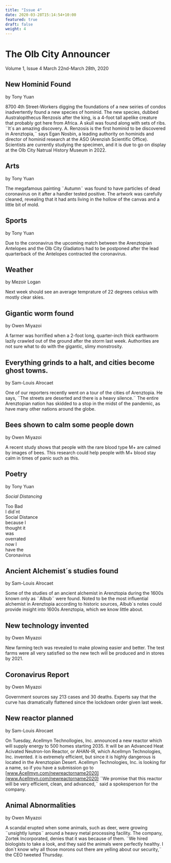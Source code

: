 ```yaml
---
title: "Issue 4"
date: 2020-03-28T15:14:54+10:00
featured: true
draft: false
weight: 4
---
```


# The Olb City Announcer 
Volume 1, Issue 4
March 22nd-March 28th, 2020

## New Hominid Found
by Tony Yuan

8700 4th Street-Workers digging the foundations of a new seiries of condos inadvertently found a new species of hominid. The new species, dubbed Australopithecus Renzosis after the king, is a 4-foot tall apelike creature that probably got here from Africa. A skull was found along with sets of ribs. ¨It´s an amazing discovery. A. Renzosis is the first hominid to be discovered in Arenztopia,¨ says Egan Nosbin, a leading authority on hominids and director of hominid research at the ASO (Arenzish Scientific Office). Scientists are currently studying the specimen, and it is due to go on display at the Olb City Natrual History Museum in 2022.

## Arts
by Tony Yuan 

The megafamous painting ¨Autumn¨ was found to have particles of dead coronavirus on it after a handler tested positive. The artwork was carefully cleaned, revealing that it had ants living in the hollow of the canvas and a little bit of mold.

## Sports
by Tony Yuan

Due to the coronavirus the upcoming match between the Arenztopian Antelopes and the Olb City Gladiators had to be postponed after the lead quarterback of the Antelopes contracted the coronavirus.

## Weather
by Mezoir Logan

Next week should see an average temprature of 22 degrees celsius with mostly clear skies.

## Gigantic worm found
by Owen Miyazoi

A farmer was horrified when a 2-foot long, quarter-inch thick earthworm lazily crawled out of the ground after the storm last week. Authorities are not sure what to do with the gigantic, slimy monstrosity.

## Everything grinds to a halt, and cities become ghost towns.
by Sam-Louis Alrocaet

One of our reporters recently went on a tour of the cities of Arenztopia. He says, ¨The streets are deserted and there is a heavy silence.¨ The entire Arenztopian nation has skidded to a stop in the midst of the pandemic, as have many other nations around the globe.

## Bees shown to calm some people down
by Owen Miyazoi

A recent study shows that people with the rare blood type M+ are calmed by images of bees. This research could help people with M+ blood stay calm in times of panic such as this.

## Poetry
by Tony Yuan

*Social Distancing*

Too Bad  
I did´nt  
Social Distance  
because I  
thought it  
was  
overrated  
now I   
have the  
Coronavirus  

## Ancient Alchemist´s studies found
by Sam-Louis Alrocaet

Some of the studies of an ancient alchemist in Arenztopia during the 1600s known only as ¨Albub¨ were found. Noted to be the most influential alchemist in Arenztopia according to historic sources, Albub´s notes could provide insight into 1600s Arenztopia, which we know little about.

## New technology invented 
by Owen Miyazoi

New farming tech was revealed to make plowing easier and better. The test farms were all very satisfied so the new tech will be produced and in stores by 2021. 

## Coronavirus Report
by Owen Miyazoi

Government sources say 213 cases and 30 deaths. Experts say that the curve has dramatically flattened since the lockdown order given last week.

## New reactor planned
by Sam-Louis Alrocaet

On Tuesday, Acellmyn Technollogies, Inc. announced a new reactor which will supply energy to 500 homes starting 2035. It will be an Advanced Heat Acivated Neutron-Ion Reactor, or AHAN-IR, which Acellmyn Technologies, Inc. invented. it is extremely efficient, but since it is highly dangerous is located in the Arenztopian Desert. Acellmyn Technologies, Inc. is looking for a name, so if you have a submission go to [www.Acellmyn.com/newreactorname2020](www.Acellmyn.com/newreactorname2020) ¨We promise that this reactor will be very efficient, clean, and advanced,¨ said a spokesperson for the company.

## Animal Abnormalities
by Owen Miyazoi

A scandal erupted when some animals, such as deer, were growing ¨unsightly lumps¨ around a heavy metal processing facility. The company, Zortek Incorporated, denies that it was because of them. ¨We hired biologists to take a look, and they said the animals were perfectly healthy. I don´t know why all those morons out there are yelling about our security,¨ the CEO tweeted Thursday. 
